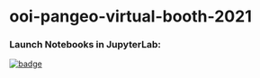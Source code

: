 # ooi-pangeo-virtual-booth-2021

### Launch Notebooks in JupyterLab: 
[![badge](https://img.shields.io/static/v1.svg?logo=Jupyter&label=Pangeo+Binder&message=AWS+us-west-2&color=green)](https://aws-uswest2-binder.pangeo.io/v2/gh/ooicloud/ooi-pangeo-virtual-booth-2021/binder?urlpath=git-pull%3Frepo%3Dhttps%253A%252F%252Fgithub.com%252Fooicloud%252Fooi-pangeo-virtual-booth-2021%26urlpath%3Dlab%252Ftree%252Fooi-pangeo-virtual-booth-2021%252F%2B%26branch%3Dmain)
